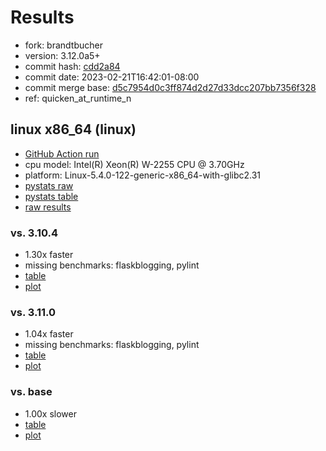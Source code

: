# Results

- fork: brandtbucher
- version: 3.12.0a5+
- commit hash: [cdd2a84](https://github.com/brandtbucher/cpython/commit/cdd2a84)
- commit date: 2023-02-21T16:42:01-08:00
- commit merge base: [d5c7954d0c3ff874d2d27d33dcc207bb7356f328](https://github.com/brandtbucher/cpython/commit/d5c7954d0c3ff874d2d27d33dcc207bb7356f328)
- ref: quicken_at_runtime_n

## linux x86_64 (linux)

- [GitHub Action run](https://github.com/faster-cpython/benchmarking/actions/runs/4238219389)
- cpu model: Intel(R) Xeon(R) W-2255 CPU @ 3.70GHz
- platform: Linux-5.4.0-122-generic-x86_64-with-glibc2.31
- [pystats raw](bm-20230221-linux-x86_64-brandtbucher-quicken_at_runtime_n-3.12.0a5%2B-cdd2a84-pystats.json)
- [pystats table](bm-20230221-linux-x86_64-brandtbucher-quicken_at_runtime_n-3.12.0a5%2B-cdd2a84-pystats.md)
- [raw results](bm-20230221-linux-x86_64-brandtbucher-quicken_at_runtime_n-3.12.0a5%2B-cdd2a84.json)

### vs. 3.10.4

- 1.30x faster
- missing benchmarks: flaskblogging, pylint
- [table](bm-20230221-linux-x86_64-brandtbucher-quicken_at_runtime_n-3.12.0a5%2B-cdd2a84-vs-3.10.4.md)
- [plot](bm-20230221-linux-x86_64-brandtbucher-quicken_at_runtime_n-3.12.0a5%2B-cdd2a84-vs-3.10.4.png)

### vs. 3.11.0

- 1.04x faster
- missing benchmarks: flaskblogging, pylint
- [table](bm-20230221-linux-x86_64-brandtbucher-quicken_at_runtime_n-3.12.0a5%2B-cdd2a84-vs-3.11.0.md)
- [plot](bm-20230221-linux-x86_64-brandtbucher-quicken_at_runtime_n-3.12.0a5%2B-cdd2a84-vs-3.11.0.png)

### vs. base

- 1.00x slower
- [table](bm-20230221-linux-x86_64-brandtbucher-quicken_at_runtime_n-3.12.0a5%2B-cdd2a84-vs-base.md)
- [plot](bm-20230221-linux-x86_64-brandtbucher-quicken_at_runtime_n-3.12.0a5%2B-cdd2a84-vs-base.png)

